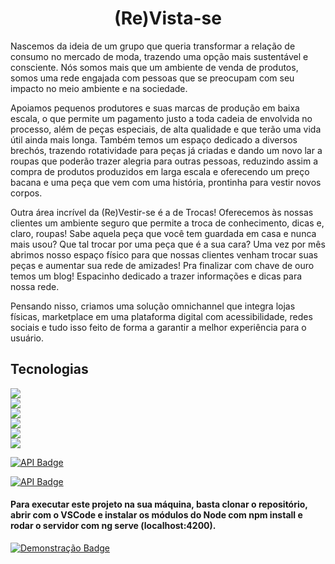 
<h1 align="center">
    (Re)Vista-se
</h1>



<p>Nascemos da ideia de um grupo que queria transformar a relação de consumo no mercado de moda, trazendo uma opção mais sustentável e consciente. Nós somos mais que um ambiente de venda de produtos, somos uma rede engajada com pessoas que se preocupam com seu impacto no meio ambiente e na sociedade.</p>
<p>
Apoiamos pequenos produtores e suas marcas de produção em baixa escala, o que permite um pagamento justo a toda cadeia de envolvida no processo, além de peças especiais, de alta qualidade e que terão uma vida útil ainda mais longa. Também temos um espaço dedicado a diversos brechós, trazendo rotatividade para peças já criadas e dando um novo lar a roupas que poderão trazer alegria para outras pessoas, reduzindo assim a compra de produtos produzidos em larga escala e oferecendo um preço bacana e uma peça que vem com uma história, prontinha para vestir novos corpos.
</p>

<p>
Outra área incrível da (Re)Vestir-se é a de Trocas! Oferecemos às nossas clientes um ambiente seguro que permite a troca de conhecimento, dicas e, claro, roupas! Sabe aquela peça que você tem guardada em casa e nunca mais usou? Que tal trocar por uma peça que é a sua cara? Uma vez por mês abrimos nosso espaço físico para que nossas clientes venham trocar suas peças e aumentar sua rede de amizades! Pra finalizar com chave de ouro temos um blog! Espacinho dedicado a trazer informações e dicas para nossa rede.
</p>
 
 <p>
Pensando nisso, criamos uma solução omnichannel que integra lojas físicas, marketplace em uma plataforma digital com acessibilidade, redes sociais e tudo isso feito de forma a garantir a melhor experiência para o usuário.
 </p>

 <h2>Tecnologias</h2>

 <img src="https://img.shields.io/badge/HTML5-E34F26?style=for-the-badge&logo=html5&logoColor=white" /><br>
 <img src="https://img.shields.io/badge/CSS3-1572B6?style=for-the-badge&logo=css3&logoColor=white" /><br>
 <img src="https://img.shields.io/badge/JavaScript-F7DF1E?style=for-the-badge&logo=javascript&logoColor=black" /><br>
 <img src="https://img.shields.io/badge/Angular-DD0031?style=for-the-badge&logo=angular&logoColor=white" /><br>
 <img src="https://img.shields.io/badge/TypeScript-007ACC?style=for-the-badge&logo=typescript&logoColor=white" /><br>
 <img src="https://img.shields.io/badge/Bootstrap-563D7C?style=for-the-badge&logo=bootstrap&logoColor=white" /><br>
 
 [![API Badge](https://img.shields.io/badge/-Pay%20Pal-2931cc?style=flat-square&logo=PayPal&logoColor=white&link=https://www.paypal.com/br/webapps/mpp/merchant-integration/solution/direct)](https://www.paypal.com/br/webapps/mpp/merchant-integration/solution/direct)<br>
 
 [![API Badge](https://img.shields.io/badge/-Vlibras-2931cc?style=flat-square&logo=Demonstração&logoColor=white&link=https://softwarepublico.gov.br/gitlab/vlibras/vlibras-api)](https://softwarepublico.gov.br/gitlab/vlibras/vlibras-api)<br>


<h4>Para executar este projeto na sua máquina, basta clonar o repositório, abrir com o VSCode e instalar os módulos do Node com npm install e rodar o servidor com ng serve (localhost:4200).</h4>



[![Demonstração Badge](https://img.shields.io/badge/-Demonstração-2931cc?style=flat-square&logo=Demonstração&logoColor=white&link=https://drive.google.com/file/d/1dxDpJda9W80TE61tFwHcd0ZcvolxSvhc/view?usp=sharing)](https://drive.google.com/file/d/1dxDpJda9W80TE61tFwHcd0ZcvolxSvhc/view?usp=sharing)

